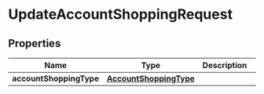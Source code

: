 

# UpdateAccountShoppingRequest


## Properties

Name | Type | Description | Notes
------------ | ------------- | ------------- | -------------
**accountShoppingType** | [**AccountShoppingType**](AccountShoppingType.md) |  |  [optional]



